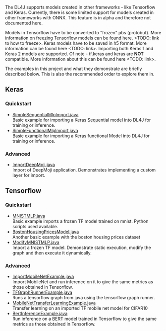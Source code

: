 The DL4J supports models created in other frameworks - like Tensorflow and Keras. Currently, there is some limited support for models created in other frameworks with ONNX. This feature is in alpha and therefore not documented here.  

Models in Tensorflow have to be converted to "frozen" pbs (protobuf). More information on freezing Tensorflow models can be found here. <TODO: link to how to freeze>. Keras models have to be saved in h5 format. More information can be found here <TODO: link>. Importing both Keras 1 and Keras 2 models are supported. Of note - tf.keras and keras are **NOT** compatible. More information about this can be found here <TODO: link>.

The examples in this project and what they demonstrate are briefly described below. This is also the recommended order to explore them in.


## Keras  

### Quickstart  
* [SimpleSequentialMlpImport.java](SimpleSequentialMlpImport.java)  
Basic example for importing a Keras Sequential model into DL4J for training or inference.
* [SimpleFunctionalMlpImport.java](SimpleFunctionalMlpImport.java)  
Basic example for importing a Keras functional Model into DL4J for training or inference.

### Advanced  
* [ImportDeepMoji.java](ImportDeepMoji.java)  
Import of DeepMoji application. Demonstrates implementing a custom layer for import.


## Tensorflow  

### Quickstart  
* [MNISTMLP.java](MNISTMLP.java)  
Basic example imports a frozen TF model trained on mnist. Python scripts used available.
* [BostonHousingPricesModel.java](BostonHousingPricesModel.java)  
Another basic example with the boston housing prices dataset
* [ModifyMNISTMLP.java](ModifyMNISTMLP.java)  
Import a frozen TF model. Demonstrate static execution, modify the graph and then execute it dynamically.

### Advanced  
* [ImportMobileNetExample.java](ImportMobileNetExample.java)  
Import MobileNet and run inference on it to give the same metrics as those obtained in Tensorflow.
* [TFGraphRunnerExample.java](TFGraphRunnerExample.java)  
Runs a tensorflow graph from java using the tensorflow graph runner.
* [MobileNetTransferLearningExample.java](MobileNetTransferLearningExample.java)  
Transfer learning on an imported TF mobile net model for CIFAR10
* [BertInferenceExample.java](BertInferenceExample.java)  
Run inference on a BERT model trained in Tensorflow to give the same metrics as those obtained in Tensorflow.

